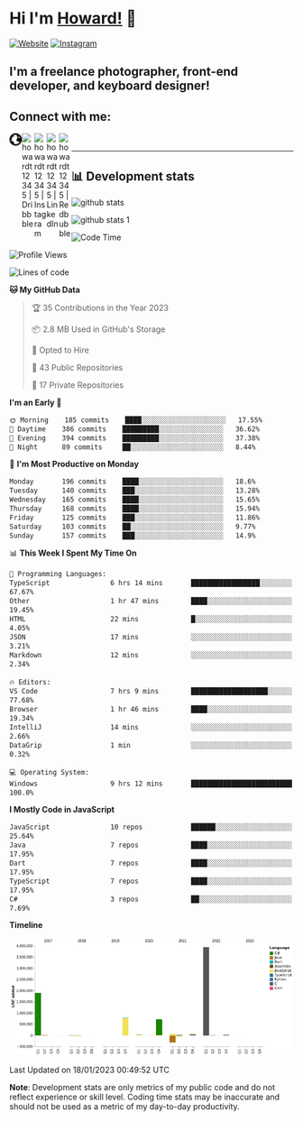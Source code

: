 # Hi I'm [Howard!][website] 👋

[![Website](https://img.shields.io/website?label=howardt12345.com&style=for-the-badge&url=https%3A%2F%2Fhowardt12345.com)](https://howardt12345.com)
[![Instagram](https://img.shields.io/badge/instagram-%23E4405F.svg?&style=for-the-badge&logo=instagram&logoColor=white)](https://instagram.com/howardt12345)

I'm a freelance photographer, front-end developer, and keyboard designer!
---

## Connect with me:

[<img align="left" alt="howardt12345.com" width="22px" src="https://raw.githubusercontent.com/iconic/open-iconic/master/svg/globe.svg" />][website]
[<img align="left" alt="howardt12345 | Dribbble" width="22px" src="https://cdn.jsdelivr.net/npm/simple-icons@v3/icons/dribbble.svg" />][dribbble]
[<img align="left" alt="howardt12345 | Instagram" width="22px" src="https://cdn.jsdelivr.net/npm/simple-icons@v3/icons/instagram.svg" />][instagram]
[<img align="left" alt="howardt12345 | LinkedIn" width="22px" src="https://cdn.jsdelivr.net/npm/simple-icons@v3/icons/linkedin.svg" />][linkedin]
[<img align="left" alt="howardt12345 | Redbubble" width="22px" src="https://cdn.jsdelivr.net/npm/simple-icons@v3/icons/redbubble.svg" />][redbubble]

<br />

---

## 📊 Development stats

![github stats](https://github-readme-stats.vercel.app/api?username=howardt12345&show_icons=true&hide_border=true&theme=dark&hide=contribs,issues)

![github stats 1](https://github-readme-stats.vercel.app/api/top-langs?username=howardt12345&langs_count=8&show_icons=true&hide_border=true&theme=dark&layout=compact)

<!--START_SECTION:waka-->
![Code Time](http://img.shields.io/badge/Code%20Time-766%20hrs%2038%20mins-blue)

![Profile Views](http://img.shields.io/badge/Profile%20Views-1-blue)

![Lines of code](https://img.shields.io/badge/From%20Hello%20World%20I%27ve%20Written-7%20Million%20lines%20of%20code-blue)

**🐱 My GitHub Data** 

> 🏆 35 Contributions in the Year 2023
 > 
> 📦 2.8 MB Used in GitHub's Storage 
 > 
> 💼 Opted to Hire
 > 
> 📜 43 Public Repositories 
 > 
> 🔑 17 Private Repositories  
 > 
**I'm an Early 🐤** 

```text
🌞 Morning    185 commits    ████░░░░░░░░░░░░░░░░░░░░░   17.55% 
🌆 Daytime    386 commits    █████████░░░░░░░░░░░░░░░░   36.62% 
🌃 Evening    394 commits    █████████░░░░░░░░░░░░░░░░   37.38% 
🌙 Night      89 commits     ██░░░░░░░░░░░░░░░░░░░░░░░   8.44%

```
📅 **I'm Most Productive on Monday** 

```text
Monday       196 commits    ████░░░░░░░░░░░░░░░░░░░░░   18.6% 
Tuesday      140 commits    ███░░░░░░░░░░░░░░░░░░░░░░   13.28% 
Wednesday    165 commits    ████░░░░░░░░░░░░░░░░░░░░░   15.65% 
Thursday     168 commits    ████░░░░░░░░░░░░░░░░░░░░░   15.94% 
Friday       125 commits    ███░░░░░░░░░░░░░░░░░░░░░░   11.86% 
Saturday     103 commits    ██░░░░░░░░░░░░░░░░░░░░░░░   9.77% 
Sunday       157 commits    ███░░░░░░░░░░░░░░░░░░░░░░   14.9%

```


📊 **This Week I Spent My Time On** 

```text
💬 Programming Languages: 
TypeScript               6 hrs 14 mins       █████████████████░░░░░░░░   67.67% 
Other                    1 hr 47 mins        ████░░░░░░░░░░░░░░░░░░░░░   19.45% 
HTML                     22 mins             █░░░░░░░░░░░░░░░░░░░░░░░░   4.05% 
JSON                     17 mins             ░░░░░░░░░░░░░░░░░░░░░░░░░   3.21% 
Markdown                 12 mins             ░░░░░░░░░░░░░░░░░░░░░░░░░   2.34%

🔥 Editors: 
VS Code                  7 hrs 9 mins        ███████████████████░░░░░░   77.68% 
Browser                  1 hr 46 mins        ████░░░░░░░░░░░░░░░░░░░░░   19.34% 
IntelliJ                 14 mins             ░░░░░░░░░░░░░░░░░░░░░░░░░   2.66% 
DataGrip                 1 min               ░░░░░░░░░░░░░░░░░░░░░░░░░   0.32%

💻 Operating System: 
Windows                  9 hrs 12 mins       █████████████████████████   100.0%

```

**I Mostly Code in JavaScript** 

```text
JavaScript               10 repos            ██████░░░░░░░░░░░░░░░░░░░   25.64% 
Java                     7 repos             ████░░░░░░░░░░░░░░░░░░░░░   17.95% 
Dart                     7 repos             ████░░░░░░░░░░░░░░░░░░░░░   17.95% 
TypeScript               7 repos             ████░░░░░░░░░░░░░░░░░░░░░   17.95% 
C#                       3 repos             ██░░░░░░░░░░░░░░░░░░░░░░░   7.69%

```


**Timeline**

![Chart not found](https://raw.githubusercontent.com/howardt12345/howardt12345/master/charts/bar_graph.png) 


 Last Updated on 18/01/2023 00:49:52 UTC
<!--END_SECTION:waka-->

**Note**: Development stats are only metrics of my public code and do not reflect experience or skill level. Coding time stats may be inaccurate and should not be used as a metric of my day-to-day productivity.

[website]: https://howardt12345.com
[dribbble]: https://dribbble.com/howardt12345
[instagram]: https://instagram.com/howardt12345
[linkedin]: https://linkedin.com/in/howardt12345
[redbubble]: https://www.redbubble.com/people/howardt12345/
